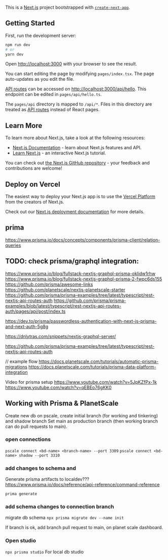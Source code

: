 This is a [Next.js](https://nextjs.org/) project bootstrapped with [`create-next-app`](https://github.com/vercel/next.js/tree/canary/packages/create-next-app).

## Getting Started

First, run the development server:

```bash
npm run dev
# or
yarn dev
```

Open [http://localhost:3000](http://localhost:3000) with your browser to see the result.

You can start editing the page by modifying `pages/index.tsx`. The page auto-updates as you edit the file.

[API routes](https://nextjs.org/docs/api-routes/introduction) can be accessed on [http://localhost:3000/api/hello](http://localhost:3000/api/hello). This endpoint can be edited in `pages/api/hello.ts`.

The `pages/api` directory is mapped to `/api/*`. Files in this directory are treated as [API routes](https://nextjs.org/docs/api-routes/introduction) instead of React pages.

## Learn More

To learn more about Next.js, take a look at the following resources:

- [Next.js Documentation](https://nextjs.org/docs) - learn about Next.js features and API.
- [Learn Next.js](https://nextjs.org/learn) - an interactive Next.js tutorial.

You can check out [the Next.js GitHub repository](https://github.com/vercel/next.js/) - your feedback and contributions are welcome!

## Deploy on Vercel

The easiest way to deploy your Next.js app is to use the [Vercel Platform](https://vercel.com/new?utm_medium=default-template&filter=next.js&utm_source=create-next-app&utm_campaign=create-next-app-readme) from the creators of Next.js.

Check out our [Next.js deployment documentation](https://nextjs.org/docs/deployment) for more details.

## prima

https://www.prisma.io/docs/concepts/components/prisma-client/relation-queries

## TODO: check prisma/graphql integration:

https://www.prisma.io/blog/fullstack-nextjs-graphql-prisma-oklidw1rhw
https://www.prisma.io/blog/fullstack-nextjs-graphql-prisma-2-fwpc6ds155
https://github.com/prisma/awesome-links
https://github.com/planetscale/nextjs-planetscale-starter
https://github.com/prisma/prisma-examples/tree/latest/typescript/rest-nextjs-api-routes-auth
https://github.com/prisma/prisma-examples/blob/latest/typescript/rest-nextjs-api-routes-auth/pages/api/post/index.ts

https://dev.to/prisma/passwordless-authentication-with-next-js-prisma-and-next-auth-5g8g

https://dnlytras.com/snippets/nextjs-graphql-server/

https://github.com/prisma/prisma-examples/tree/latest/typescript/rest-nextjs-api-routes-auth

// example flow
https://docs.planetscale.com/tutorials/automatic-prisma-migrations
https://docs.planetscale.com/tutorials/prisma-data-platform-integration

Video for prisma setup
https://www.youtube.com/watch?v=5JpKZfPx-1k
https://www.youtube.com/watch?v=qEBEo76gKK0

## Working with Prisma & PlanetScale

Create new db on pscale, create initial branch (for working and tinkering) and shadow branch
Set main as production branch (then working branch can do pull requests to main).

### open connections

`pscale connect <bd-name> <branch-name> --port 3309`
`pscale connect <bd-name> shadow --port 3310`

### add changes to schema and

Generate prisma artifacts to localdev???
https://www.prisma.io/docs/reference/api-reference/command-reference

`prima generate`

### add schema changes to connection branch

migrate db schema
`npx prisma migrate dev --name init`

If branch is ok, add branch pull request to main, on planet scale dashboard.

### Open studio

`npx prisma studio`
For local db studio
